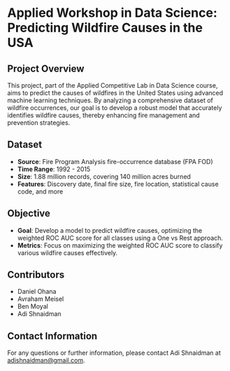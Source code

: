 # Applied Workshop in Data Science: Predicting Wildfire Causes in the USA

## Project Overview
This project, part of the Applied Competitive Lab in Data Science course, aims to predict the causes of wildfires in the United States using advanced machine learning techniques. By analyzing a comprehensive dataset of wildfire occurrences, our goal is to develop a robust model that accurately identifies wildfire causes, thereby enhancing fire management and prevention strategies.

## Dataset
- **Source**: Fire Program Analysis fire-occurrence database (FPA FOD)
- **Time Range**: 1992 - 2015
- **Size**: 1.88 million records, covering 140 million acres burned
- **Features**: Discovery date, final fire size, fire location, statistical cause code, and more

## Objective
- **Goal**: Develop a model to predict wildfire causes, optimizing the weighted ROC AUC score for all classes using a One vs Rest approach.
- **Metrics**: Focus on maximizing the weighted ROC AUC score to classify various wildfire causes effectively.

## Contributors
- Daniel Ohana
- Avraham Meisel
- Ben Moyal
- Adi Shnaidman

## Contact Information
For any questions or further information, please contact Adi Shnaidman at adishnaidman@gmail.com.
